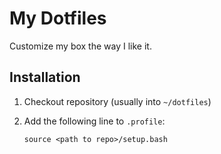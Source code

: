 My Dotfiles
===========

Customize my box the way I like it.

## Installation

1. Checkout repository (usually into `~/dotfiles`)
2. Add the following line to `.profile`:

    `source <path to repo>/setup.bash`
